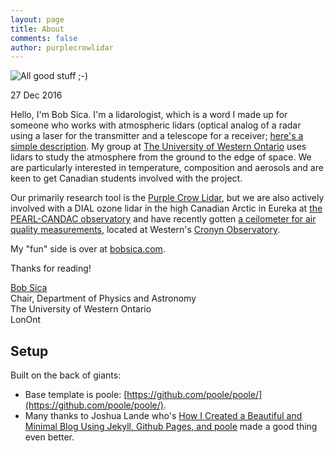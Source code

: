 ```yaml
---
layout: page
title: About
comments: false
author: purplecrowlidar
---
```


![All good stuff ;-)](../public/FloodCrowSmaller.png)

27 Dec 2016

Hello, I'm Bob Sica. I'm a lidarologist, which is a word I made up for someone who works with atmospheric lidars (optical analog of a radar using a laser for the transmitter and a telescope for a receiver; [here's a simple description](http://pcl.physics.uwo.ca/science/lidarintro/). My group at [The University of Western Ontario](http://www.uwo.ca) uses lidars to study the atmosphere from the ground to the edge of space. We are particularly interested in temperature, composition and aerosols and are keen to get Canadian students involved with the project.

Our primarily research tool is the [Purple Crow Lidar](http://pcl.physics.uwo.ca), but we are also actively involved with a DIAL ozone lidar in the high Canadian Arctic in Eureka at [the PEARL-CANDAC observatory](http://www.candac.ca) and have recently gotten [a ceilometer for air quality measurements](http://lufft.com/en/products/optical-sensors/ceilometer-chm-15k-nimbus-835000/), located at Western's [Cronyn Observatory](http://cronyn.uwo.ca).

My "fun" side is over at [bobsica.com](http://bobsica.com).

Thanks for reading!

[Bob Sica](http://physics.uwo.ca/people/faculty_web_pages/sica.html)
<br>
Chair, Department of Physics and Astronomy
<br>
The University of Western Ontario
<br>
LonOnt

## Setup

Built on the back of giants:

* Base template is poole: [https://github.com/poole/poole/](https://github.com/poole/poole/). 
* Many thanks to Joshua Lande who's [How I Created a Beautiful and Minimal Blog Using Jekyll, Github Pages, and poole](http://joshualande.com/jekyll-github-pages-poole) made a good thing even better.


